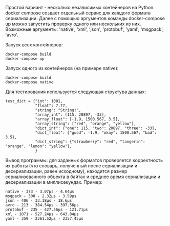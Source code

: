 Простой вариант - несколько независимых контейнеров на Python. docker compose создает отдельный сервис для каждого формата сериализации. Далее с помощью аргументов команды docker-compose up можно запустить проверку одного или нескольких из них.
Возможные аргументы: 'native', 'xml', 'json', 'protobuf', 'yaml', 'msgpack', 'avro'.

Запуск всех контейнеров:

```
docker-compose build
docker-compose up
```

Запуск одного из контейнеров (на примере native):

```
docker-compose build
docker-compose native
```

Для тестирования используется следующая структура данных:

```
test_dict = {"int": 1001,
             "float": 7.77,
             "string": "String!",
             "array_int": [115, 20897, -33],
             "array_float": [-1.9, 1500.567, 3.5],
             "array_string": ["red", "orange", "yellow"],
             "dict_int": {"one": 115, "two": 20897, "three": -33},
             "dict_float": {"good": -1.9, "okay": 1500.567, "bad": 3.5},
             "dict_string": {"strawberry": "red", "tangerin": "orange", "lemon": "yellow"},
             }
```

Вывод программы: для заданных форматов проверяется корректность их работы (что словарь, полученный после сериализации и десериализации, равен исходному), 
находится размер сериализованного объекта в байтах и среднее время сериализации и десериализации в миллисекундах. Пример:

```
native - 373 - 3.07μs - 4.64μs
msgpack - 300 - 2.32μs - 3.59μs
json - 406 - 33.18μs - 18.6μs
avro - 213 - 384.54μs - 397.56μs
protobuf - 235 - 427.56μs - 121.71μs
xml - 1071 - 527.24μs - 643.84μs
yaml - 359 - 2361.52μs - 2357.45μs
```
